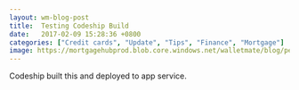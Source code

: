 ```yaml
---
layout: wm-blog-post
title:  Testing Codeship Build
date:   2017-02-09 15:28:36 +0800
categories: ["Credit cards", "Update", "Tips", "Finance", "Mortgage"]
image: https://mortgagehubprod.blob.core.windows.net/walletmate/blog/pexels-photo-314040.jpeg 
---
```


Codeship built this and deployed to app service.
